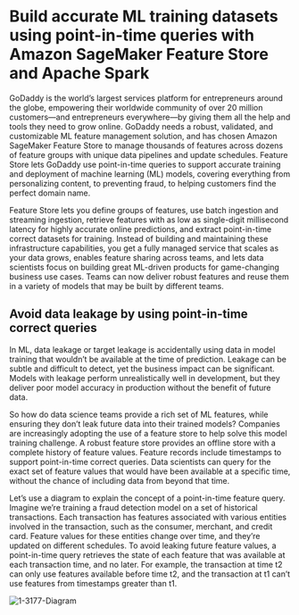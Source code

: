 
# Build accurate ML training datasets using point-in-time queries with Amazon SageMaker Feature Store and Apache Spark 

GoDaddy is the world’s largest services platform for entrepreneurs around the globe, empowering their worldwide community of over 20 million customers—and entrepreneurs everywhere—by giving them all the help and tools they need to grow online. GoDaddy needs a robust, validated, and customizable ML feature management solution, and has chosen Amazon SageMaker Feature Store to manage thousands of features across dozens of feature groups with unique data pipelines and update schedules. Feature Store lets GoDaddy use point-in-time queries to support accurate training and deployment of machine learning (ML) models, covering everything from personalizing content, to preventing fraud, to helping customers find the perfect domain name.

Feature Store lets you define groups of features, use batch ingestion and streaming ingestion, retrieve features with as low as single-digit millisecond latency for highly accurate online predictions, and extract point-in-time correct datasets for training. Instead of building and maintaining these infrastructure capabilities, you get a fully managed service that scales as your data grows, enables feature sharing across teams, and lets data scientists focus on building great ML-driven products for game-changing business use cases. Teams can now deliver robust features and reuse them in a variety of models that may be built by different teams.


## Avoid data leakage by using point-in-time correct queries

In ML, data leakage or target leakage is accidentally using data in model training that wouldn’t be available at the time of prediction. Leakage can be subtle and difficult to detect, yet the business impact can be significant. Models with leakage perform unrealistically well in development, but they deliver poor model accuracy in production without the benefit of future data.


So how do data science teams provide a rich set of ML features, while ensuring they don’t leak future data into their trained models? Companies are increasingly adopting the use of a feature store to help solve this model training challenge. A robust feature store provides an offline store with a complete history of feature values. Feature records include timestamps to support point-in-time correct queries. Data scientists can query for the exact set of feature values that would have been available at a specific time, without the chance of including data from beyond that time.

Let’s use a diagram to explain the concept of a point-in-time feature query. Imagine we’re training a fraud detection model on a set of historical transactions. Each transaction has features associated with various entities involved in the transaction, such as the consumer, merchant, and credit card. Feature values for these entities change over time, and they’re updated on different schedules. To avoid leaking future feature values, a point-in-time query retrieves the state of each feature that was available at each transaction time, and no later. For example, the transaction at time t2 can only use features available before time t2, and the transaction at t1 can’t use features from timestamps greater than t1.



![1-3177-Diagram](https://user-images.githubusercontent.com/23625821/123223189-fabe6580-d4d0-11eb-850f-83bf265f1e64.jpg)


